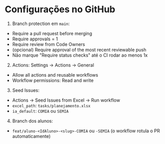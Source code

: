 # Configurações no GitHub
1) Branch protection em `main`:
- Require a pull request before merging
- Require approvals = 1
- Require review from Code Owners
- (opcional) Require approval of the most recent reviewable push
- Não marque "Require status checks" até o CI rodar ao menos 1x

2) Actions: Settings → Actions → General
- Allow all actions and reusable workflows
- Workflow permissions: Read and write

3) Seed Issues:
- Actions → Seed Issues from Excel → Run workflow
- `excel_path`: `tasks/planejamento.xlsx`
- `ia_default`: `COMIA` ou `SEMIA`

4) Branch dos alunos:
- `feat/aluno-<IdAluno>-<slug>-COMIA` ou `-SEMIA` (o workflow rotula o PR automaticamente)
